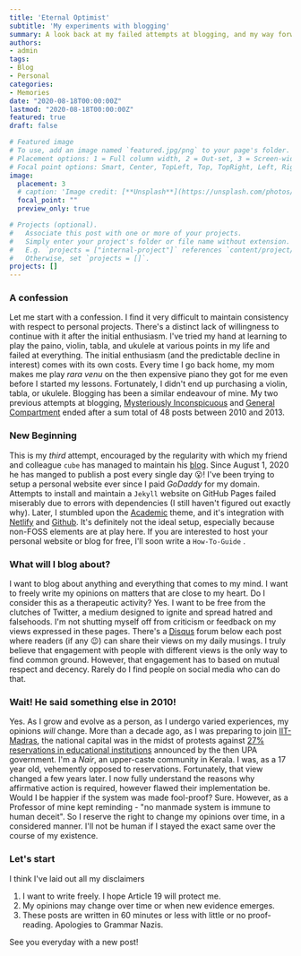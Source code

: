 ```yaml
---
title: 'Eternal Optimist'
subtitle: 'My experiments with blogging'
summary: A look back at my failed attempts at blogging, and my way forward.
authors:
- admin
tags:
- Blog
- Personal
categories:
- Memories
date: "2020-08-18T00:00:00Z"
lastmod: "2020-08-18T00:00:00Z"
featured: true
draft: false

# Featured image
# To use, add an image named `featured.jpg/png` to your page's folder.
# Placement options: 1 = Full column width, 2 = Out-set, 3 = Screen-width
# Focal point options: Smart, Center, TopLeft, Top, TopRight, Left, Right, BottomLeft, Bottom, BottomRight
image:
  placement: 3
  # caption: 'Image credit: [**Unsplash**](https://unsplash.com/photos/CpkOjOcXdUY)'
  focal_point: ""
  preview_only: true

# Projects (optional).
#   Associate this post with one or more of your projects.
#   Simply enter your project's folder or file name without extension.
#   E.g. `projects = ["internal-project"]` references `content/project/deep-learning/index.md`.
#   Otherwise, set `projects = []`.
projects: []
---
```


### A confession

Let me start with a confession. I find it very difficult to maintain consistency with respect to personal projects. There's a distinct lack of willingness to continue with it after the initial enthusiasm. I've tried my hand at learning to play the paino, violin, tabla, and ukulele at various points in my life and failed at everything. The initial enthusiasm (and the predictable decline in interest) comes with its own costs. Every time I go back home, my mom makes me play _rara venu_ on the then expensive piano they got for me even before I started my lessons. Fortunately, I didn't end up purchasing a violin, tabla, or ukulele. Blogging has been a similar endeavour of mine. My two previous attempts at blogging, [Mysteriously Inconspicuous](http://mysteriouslyinconspicuous.blogspot.com/) and [General Compartment](http://arun-sud.blogspot.com/) ended after a sum total of 48 posts between 2010 and 2013. 

### New Beginning

This is my _third_ attempt, encouraged by the regularity with which my friend and colleague `cube` has managed to maintain his [blog](https://thedataareclean.com/). Since August 1, 2020 he has manged to publish a post every single day :open_mouth:! I've been trying to setup a personal website ever since I paid _GoDaddy_ for my domain. Attempts to install and maintain a `Jekyll` website on GitHub Pages failed miserably due to errors with dependencies (I still haven't figured out exactly why). Later, I stumbled upon the [Academic](https://sourcethemes.com/academic/) theme, and it's integration with [Netlify](https://app.netlify.com/) and [Github](https://github.com/). It's definitely not the ideal setup, especially because non-FOSS elements are at play here. If you are interested to host your personal website or blog for free, I'll soon write a `How-To-Guide` .  

### What will I blog about? 

I want to blog about anything and everything that comes to my mind. I want to freely write my opinions on matters that are close to my heart. Do I consider this as a therapeutic activity? Yes. I want to be free from the clutches of Twitter, a medium designed to ignite and spread hatred and falsehoods. I'm not shutting myself off from criticism or feedback on my views expressed in these pages. There's a [Disqus](https://disqus.com/) forum below each post where readers (if any :wink:) can share their views on my daily musings. I truly believe that engagement with people with different views is the only way to find common ground. However, that engagement has to based on mutual respect and decency. Rarely do I find people on social media who can do that. 

### Wait! He said something else in 2010! 

Yes. As I grow and evolve as a person, as I undergo varied experiences, my opinions _will_ change. More than a decade ago, as I was preparing to join [IIT-Madras](https://www.iitm.ac.in/), the national capital was in the midst of protests against [27% reservations in educational institutions](https://www.thehindu.com/todays-paper/Supreme-Court-upholds-law-for-27-OBC-quota/article15201598.ece) announced by the then UPA government. I'm a _Nair_, an upper-caste community in Kerala. I was, as a 17 year old, vehemently opposed to reservations. Fortunately, that view changed a few years later. I now fully understand the reasons why affirmative action is required, however flawed their implementation be. Would I be happier if the system was made fool-proof? Sure. However, as a Professor of mine kept reminding - "no manmade system is immune to human deceit". So I reserve the right to change my opinions over time, in a considered manner. I'll not be human if I stayed the exact same over the course of my existence. 

### Let's start

I think I've laid out all my disclaimers

1. I want to write freely. I hope Article 19 will protect me. 
2. My opinions may change over time or when new evidence emerges.
3. These posts are written in 60 minutes or less with little or no proof-reading. Apologies to Grammar Nazis. 

See you everyday with a new post!





